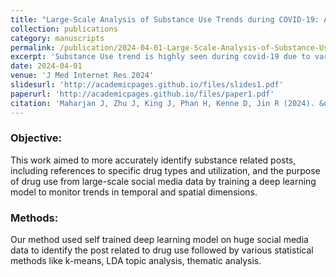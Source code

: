 ```yaml
---
title: "Large-Scale Analysis of Substance Use Trends during COVID-19: An Advanced Deep Learning Approach"
collection: publications
category: manuscripts
permalink: /publication/2024-04-01-Large-Scale-Analysis-of-Substance-Use
excerpt: 'Substance Use trend is highly seen during covid-19 due to various repercussion reasons amidst pandemic. Our study aims to make a comparison study a year before and after covid-19, analyze the themes and pattern associated with drug use in the study period.'
date: 2024-04-01
venue: 'J Med Internet Res 2024'
slidesurl: 'http://academicpages.github.io/files/slides1.pdf'
paperurl: 'http://academicpages.github.io/files/paper1.pdf'
citation: 'Maharjan J, Zhu J, King J, Phan H, Kenne D, Jin R (2024). &quot;Large-Scale Analysis of Substance Use Trends during COVID-19: An Advanced Deep Learning Approach.&quot; <i>J Med Internet Res 2024</i>. 1(1).'
---
```


### Objective:
This work aimed to more accurately identify substance related posts, including references to specific drug types and utilization, and the purpose of drug use from large-scale social media data by training a deep learning model to monitor trends in temporal and spatial dimensions.

### Methods:
Our method used self trained deep learning model on huge social media data to identify the post related to drug use followed by various statistical methods like k-means, LDA topic analysis, thematic analysis.